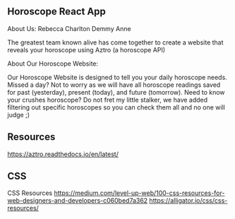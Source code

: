 ## Horoscope React App
About Us:
Rebecca
Charlton
Demmy 
Anne

The greatest team known alive has come together to create a website that reveals your horoscope using Aztro (a horoscope API)

About Our Horoscope Website:

Our Horoscope Website is designed to tell you your daily horoscope needs. Missed a day? Not to worry as we will have all horoscope readings saved for past (yesterday), present (today), and future (tomorrow). Need to know your crushes horoscope? Do not fret my little stalker, we have added filtering out specific horoscopes so you can check them all and no one will judge ;)

## Resources 
https://aztro.readthedocs.io/en/latest/

## CSS
CSS Resources 
https://medium.com/level-up-web/100-css-resources-for-web-designers-and-developers-c060bed7a362
https://alligator.io/css/css-resources/